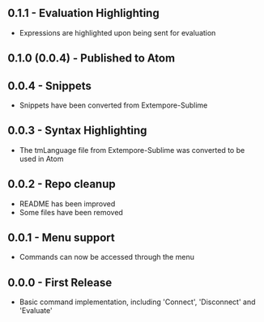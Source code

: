 ## 0.1.1 - Evaluation Highlighting
* Expressions are highlighted upon being sent for evaluation

## 0.1.0 (0.0.4) - Published to Atom

## 0.0.4 - Snippets
* Snippets have been converted from Extempore-Sublime

## 0.0.3 - Syntax Highlighting
* The tmLanguage file from Extempore-Sublime was converted to be used in Atom

## 0.0.2 - Repo cleanup
* README has been improved
* Some files have been removed

## 0.0.1 - Menu support
* Commands can now be accessed through the menu

## 0.0.0 - First Release
* Basic command implementation, including 'Connect', 'Disconnect' and 'Evaluate'
